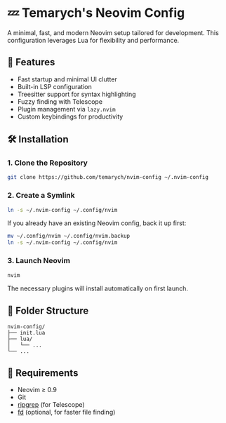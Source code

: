 # 💤 Temarych's Neovim Config

A minimal, fast, and modern Neovim setup tailored for development. This configuration leverages Lua for flexibility and performance.

## 🚀 Features

- Fast startup and minimal UI clutter
- Built-in LSP configuration
- Treesitter support for syntax highlighting
- Fuzzy finding with Telescope
- Plugin management via `lazy.nvim`
- Custom keybindings for productivity

## 🛠️ Installation

### 1. Clone the Repository

```bash
git clone https://github.com/temarych/nvim-config ~/.nvim-config
```

### 2. Create a Symlink

```bash
ln -s ~/.nvim-config ~/.config/nvim
```

If you already have an existing Neovim config, back it up first:

```bash
mv ~/.config/nvim ~/.config/nvim.backup
ln -s ~/.nvim-config ~/.config/nvim
```

### 3. Launch Neovim

```bash
nvim
```

The necessary plugins will install automatically on first launch.

## 📁 Folder Structure

```
nvim-config/
├── init.lua
├── lua/
│   └── ...
└── ...
```

## 📌 Requirements

- Neovim ≥ 0.9
- Git
- [ripgrep](https://github.com/BurntSushi/ripgrep) (for Telescope)
- [fd](https://github.com/sharkdp/fd) (optional, for faster file finding)
